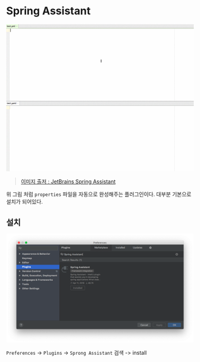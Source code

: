 # Spring Assistant

![](https://raw.githubusercontent.com/1tontech/intellij-spring-assistant/0.12.0/help.gif)

> [이미지 출저 : JetBrains Spring Assistant](https://plugins.jetbrains.com/plugin/10229-spring-assistant)

위 그림 처럼 `properties` 파일을 자동으로 완성해주는 플러그인이다. 대부분 기본으로 설치가 되어있다.

## 설치
![](../assets/Spring-Assistant.png)

`Preferences` -> `Plugins` -> `Sprong Assistant` 검색 -> install